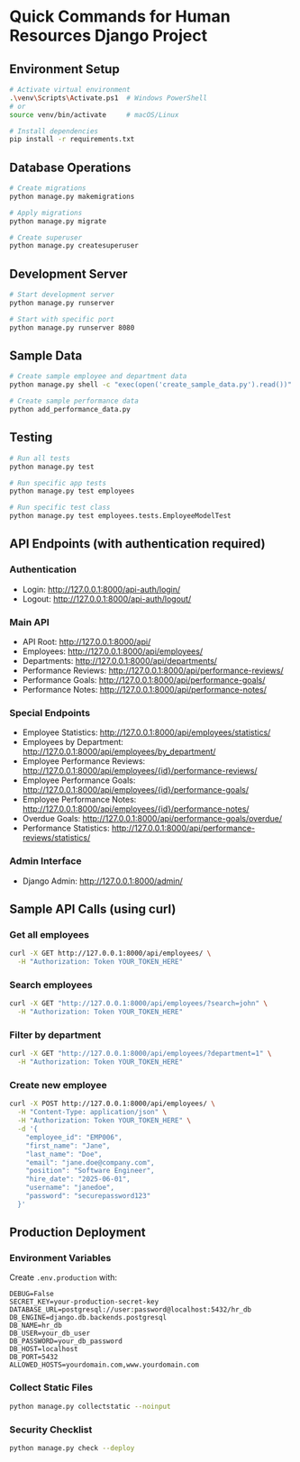 # Quick Commands for Human Resources Django Project

## Environment Setup

```bash
# Activate virtual environment
.\venv\Scripts\Activate.ps1  # Windows PowerShell
# or
source venv/bin/activate     # macOS/Linux

# Install dependencies
pip install -r requirements.txt
```

## Database Operations

```bash
# Create migrations
python manage.py makemigrations

# Apply migrations
python manage.py migrate

# Create superuser
python manage.py createsuperuser
```

## Development Server

```bash
# Start development server
python manage.py runserver

# Start with specific port
python manage.py runserver 8080
```

## Sample Data

```bash
# Create sample employee and department data
python manage.py shell -c "exec(open('create_sample_data.py').read())"

# Create sample performance data
python add_performance_data.py
```

## Testing

```bash
# Run all tests
python manage.py test

# Run specific app tests
python manage.py test employees

# Run specific test class
python manage.py test employees.tests.EmployeeModelTest
```

## API Endpoints (with authentication required)

### Authentication

- Login: http://127.0.0.1:8000/api-auth/login/
- Logout: http://127.0.0.1:8000/api-auth/logout/

### Main API

- API Root: http://127.0.0.1:8000/api/
- Employees: http://127.0.0.1:8000/api/employees/
- Departments: http://127.0.0.1:8000/api/departments/
- Performance Reviews: http://127.0.0.1:8000/api/performance-reviews/
- Performance Goals: http://127.0.0.1:8000/api/performance-goals/
- Performance Notes: http://127.0.0.1:8000/api/performance-notes/

### Special Endpoints

- Employee Statistics: http://127.0.0.1:8000/api/employees/statistics/
- Employees by Department: http://127.0.0.1:8000/api/employees/by_department/
- Employee Performance Reviews: http://127.0.0.1:8000/api/employees/{id}/performance-reviews/
- Employee Performance Goals: http://127.0.0.1:8000/api/employees/{id}/performance-goals/
- Employee Performance Notes: http://127.0.0.1:8000/api/employees/{id}/performance-notes/
- Overdue Goals: http://127.0.0.1:8000/api/performance-goals/overdue/
- Performance Statistics: http://127.0.0.1:8000/api/performance-reviews/statistics/

### Admin Interface

- Django Admin: http://127.0.0.1:8000/admin/

## Sample API Calls (using curl)

### Get all employees

```bash
curl -X GET http://127.0.0.1:8000/api/employees/ \
  -H "Authorization: Token YOUR_TOKEN_HERE"
```

### Search employees

```bash
curl -X GET "http://127.0.0.1:8000/api/employees/?search=john" \
  -H "Authorization: Token YOUR_TOKEN_HERE"
```

### Filter by department

```bash
curl -X GET "http://127.0.0.1:8000/api/employees/?department=1" \
  -H "Authorization: Token YOUR_TOKEN_HERE"
```

### Create new employee

```bash
curl -X POST http://127.0.0.1:8000/api/employees/ \
  -H "Content-Type: application/json" \
  -H "Authorization: Token YOUR_TOKEN_HERE" \
  -d '{
    "employee_id": "EMP006",
    "first_name": "Jane",
    "last_name": "Doe",
    "email": "jane.doe@company.com",
    "position": "Software Engineer",
    "hire_date": "2025-06-01",
    "username": "janedoe",
    "password": "securepassword123"
  }'
```

## Production Deployment

### Environment Variables

Create `.env.production` with:

```
DEBUG=False
SECRET_KEY=your-production-secret-key
DATABASE_URL=postgresql://user:password@localhost:5432/hr_db
DB_ENGINE=django.db.backends.postgresql
DB_NAME=hr_db
DB_USER=your_db_user
DB_PASSWORD=your_db_password
DB_HOST=localhost
DB_PORT=5432
ALLOWED_HOSTS=yourdomain.com,www.yourdomain.com
```

### Collect Static Files

```bash
python manage.py collectstatic --noinput
```

### Security Checklist

```bash
python manage.py check --deploy
```
